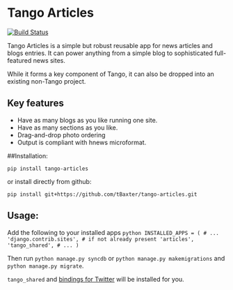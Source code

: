 Tango Articles
==============

[![Build Status](https://travis-ci.org/tBaxter/tango-articles.svg?branch=master)](https://travis-ci.org/tBaxter/tango-articles)

Tango Articles is a simple but robust reusable app for news articles and blogs entries. It can power anything from a simple blog to sophisticated full-featured news sites.

While it forms a key component of Tango, it can also be dropped into an existing non-Tango project.

## Key features
* Have as many blogs as you like running one site.
* Have as many sections as you like.
* Drag-and-drop photo ordering
* Output is compliant with hnews microformat.

##Installation:

    pip install tango-articles

or install directly from github:

    pip install git+https://github.com/tBaxter/tango-articles.git


## Usage:
Add the following to your installed apps
    ```python
    INSTALLED_APPS = (
      # ...
      'django.contrib.sites', # if not already present
      'articles',
      'tango_shared',
      # ...
    )
    ```

Then run `python manage.py syncdb` or `python manage.py makemigrations` and `python manage.py migrate`.

`tango_shared` and [bindings for Twitter](https://github.com/sixohsix/twitter) will be installed for you.



